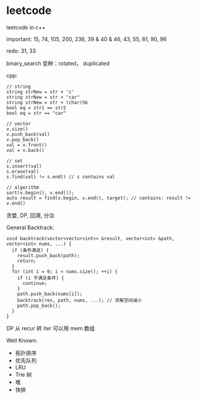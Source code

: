 # leetcode
leetcode in c++

important: 15, 74, 105, 200, 236, 39 & 40 & 46, 43, 55, 81, 90, 96

redo: 31, 33

binary_search 变种：rotated， duplicated

cpp:

```
// string
string strNew = str + 'c'
string strNew = str + "car"
string strNew = str + (char)56
bool eq = str1 == str2
bool eq = str == "car"

// vector
v.size()
v.push_back(val)
v.pop_back()
val = v.front()
val = v.back()

// set
s.insert(val)
s.erase(val)
s.find(val) != s.end() // s contains val

// algorithm
sort(v.begin(), v.end());
auto result = find(v.begin, v.end(), target); // contains: result != v.end()
```

贪婪, DP, 回溯, 分治

General Backtrack:

```
void backtrack(vector<vector<int>> &result, vector<int> &path, vector<int> nums, ...) {
  if (条件满足) {
    result.push_back(path);
    return;
  }
  for (int i = 0; i < nums.size(); ++i) {
    if (i 不满足条件) {
      continue;
    }
    path.push_back(nums[i]);
    backtrack(res, path, nums, ...); // 求解空间减小
    path.pop_back();
  }
}
```

DP 从 recur 转 iter 可以用 mem 数组

Well Known:

- 拓扑排序
- 优先队列
- LRU
- Trie 树
- 堆
- 快排
